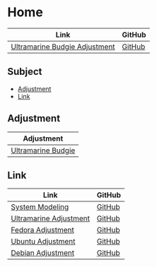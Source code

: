 

# Home

| Link | GitHub |
| ---- | ------ |
| [Ultramarine Budgie Adjustment](https://samwhelp.github.io/ultramarine-budgie-adjustment/) | [GitHub](https://github.com/samwhelp/ultramarine-budgie-adjustment) |




## Subject

* [Adjustment](#adjustment)
* [Link](#link)




## Adjustment

| Adjustment |
| -------- |
| [Ultramarine Budgie](https://github.com/samwhelp/ultramarine-budgie-adjustment/tree/main/prototype/main) |




## Link

| Link | GitHub |
| ---- | ------ |
| [System Modeling](https://samwhelp.github.io/system-modeling/) | [GitHub](https://github.com/samwhelp/system-modeling) |
| [Ultramarine Adjustment](https://samwhelp.github.io/ultramarine-adjustment/) | [GitHub](https://github.com/samwhelp/ultramarine-adjustment) |
| [Fedora Adjustment](https://samwhelp.github.io/fedora-adjustment/) | [GitHub](https://github.com/samwhelp/fedora-adjustment) |
| [Ubuntu Adjustment](https://samwhelp.github.io/ubuntu-adjustment/) | [GitHub](https://github.com/samwhelp/ubuntu-adjustment) |
| [Debian Adjustment](https://samwhelp.github.io/debian-adjustment/) | [GitHub](https://github.com/samwhelp/debian-adjustment) |
